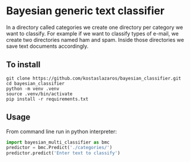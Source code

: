 # Bayesian generic text classifier

In a directory called categories we create one directory per category we want to classify.
For example if we want to classify types of e-mail, we create two directories named ham and spam.
Inside those directories we save text documents accordingly.

## To install

```
git clone https://github.com/kostaslazaros/bayesian_classifier.git
cd bayesian_classifier
python -m venv .venv
source .venv/bin/activate
pip install -r requirements.txt
```

## Usage

From command line run in python interpreter:

```python
import bayesian_multi_classifier as bmc
predictor = bmc.Predict('./categories/')
predictor.predict('Enter text to classify')
```
